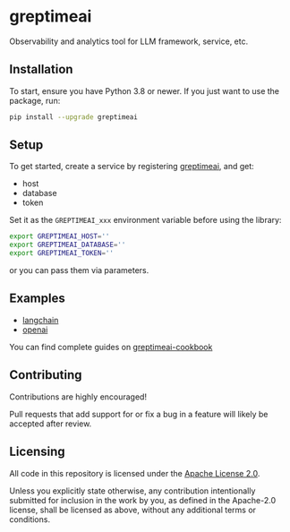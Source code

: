 # greptimeai

Observability and analytics tool for LLM framework, service, etc.

## Installation

To start, ensure you have Python 3.8 or newer. If you just want to use the package, run:

```sh
pip install --upgrade greptimeai
```

## Setup

To get started, create a service by registering [greptimeai][greptimeai], and get:

- host
- database
- token

Set it as the `GREPTIMEAI_xxx` environment variable before using the library:

```bash
export GREPTIMEAI_HOST=''
export GREPTIMEAI_DATABASE=''
export GREPTIMEAI_TOKEN=''
```

or you can pass them via parameters.

## Examples

- [langchain][langchain-example]
- [openai][openai-example]

You can find complete guides on [greptimeai-cookbook][greptimeai-cookbook]

## Contributing

Contributions are highly encouraged!

Pull requests that add support for or fix a bug in a feature will likely be accepted after review.

## Licensing

All code in this repository is licensed under the [Apache License 2.0](LICENSE).

Unless you explicitly state otherwise, any contribution intentionally submitted for inclusion in the work by you,
as defined in the Apache-2.0 license, shall be licensed as above, without any additional terms or conditions.

[greptimeai]: https://console.greptime.cloud/ai
[langchain-example]: https://github.com/GreptimeTeam/greptimeai/blob/main/examples/langchain.ipynb
[openai-example]: https://github.com/GreptimeTeam/greptimeai/blob/main/examples/openai.ipynb
[greptimeai-cookbook]: https://github.com/GreptimeTeam/greptimeai-cookbook
